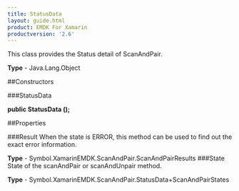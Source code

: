 ```yaml
---
title: StatusData
layout: guide.html
product: EMDK For Xamarin 
productversion: '2.6' 
---
```

This class provides the Status detail of ScanAndPair.

**Type** - Java.Lang.Object

##Constructors

###StatusData

**public StatusData ();**


        

##Properties

###Result
When the state is ERROR, this method can be used to find out the exact error information.

**Type** - Symbol.XamarinEMDK.ScanAndPair.ScanAndPairResults
###State
State of the scanAndPair or scanAndUnpair method.

**Type** - Symbol.XamarinEMDK.ScanAndPair.StatusData+ScanAndPairStates
